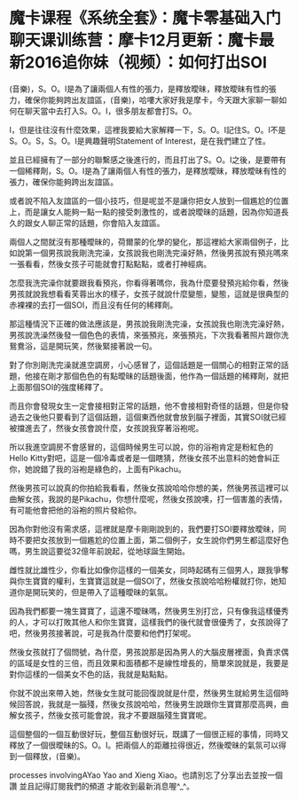# 魔卡课程《系统全套》：魔卡零基础入门聊天课训练营：摩卡12月更新：魔卡最新2016追你妹（视频）：如何打出SOI

(音樂)，S。O。I是為了讓兩個人有性的張力，是釋放曖昧，釋放曖昧有性的張力，確保你能夠跨出友誼區，(音樂)，哈嘍大家好我是摩卡，今天跟大家聊一聊如何在聊天當中去打入S。O。I，很多朋友都會打S。O。

I，但是往往沒有什麼效果，這裡我要給大家解釋一下，S。O。I記住S。O。I不是S。O。S，S。O。I是興趣聲明Statement of Interest，是在我們建立了性。

並且已經擁有了一部分的聯繫感之後進行的，而且打出了S。O。I之後，是要帶有一個稀釋劑，S。O。I是為了讓兩個人有性的張力，是釋放曖昧，釋放曖昧有性的張力，確保你能夠跨出友誼區。

或者說不陷入友誼區的一個小技巧，但是呢並不是讓你把女人放到一個尷尬的位置上，而是讓女人能夠一點一點的接受刺激性的，或者說曖昧的話題，因為你知道長久的跟女人聊正常的話題，你會陷入友誼區。

兩個人之間就沒有那種曖昧的，荷爾蒙的化學的變化，那這裡給大家兩個例子，比如說第一個男孩說我剛洗完澡，女孩說我也剛洗完澡好熱，然後男孩說有預兆嗎來一張看看，然後女孩子可能就會打點點點，或者打神經病。

怎麼我洗完澡你就要跟我看預兆，你看得著嗎你，我為什麼要發預兆給你看，然後男孩就說我想看看芙蓉出水的樣子，女孩子就說什麼變態，變態，這就是很典型的赤裸裸的去打一個SOI，而且沒有任何的稀釋劑。

那這種情況下正確的做法應該是，男孩說我剛洗完澡，女孩說我也剛洗完澡好熱，男孩說洗澡然後發一個色色的表情，來張預兆，來張預兆，下次我看著照片跟你洗鴛鴦浴，這是開玩笑，然後緊接著說一句。

對了你別剛洗完澡就進空調房，小心感冒了，這個話題是一個關心的相對正常的話題，他接在剛才那個色色的有點曖昧的話題後面，他作為一個話題的稀釋劑，就把上面那個SOI的強度稀釋了。

而且你會發現女生一定會接相對正常的話題，他不會接相對奇怪的話題，但是你發過去之後他只要看到了這個話題，這個東西他就會放到腦子裡面，其實SOI就已經被擋進去了，然後女孩會說什麼，女孩說我穿著浴袍呢。

所以我進空調房不會感冒的，這個時候男生可以說，你的浴袍肯定是粉紅色的Hello Kitty對吧，這是一個冷毒或者是一個瞎猜，然後女孩不出意料的她會糾正你，她說錯了我的浴袍是綠色的，上面有Pikachu。

然後男孩可以說真的你拍給我看看，然後女孩說哈哈你想的美，然後男孩這裡可以曲解女孩，我說的是Pikachu，你想什麼呢，然後女孩說噢，打一個害羞的表情，有可能他會把他的浴袍的照片發給你。

因為你對他沒有需求感，這裡就是摩卡剛剛說到的，我們要打SOI要釋放曖昧，同時不要把女孩放到一個尷尬的位置上面，第二個例子，女生說你們男生都這麼好色嗎，男生說這要從32億年前說起，從地球誕生開始。

雌性就比雄性少，你看比如像你這樣的一個美女，同時起碼有三個男人，跟我爭奪與你生寶寶的權利，生寶寶這就是一個SOI了，然後女孩說哈哈粉權就打你，她知道你是開玩笑的，但是帶入了這種曖昧的氣氛。

因為我們都要一塊生寶寶了，這還不曖昧嗎，然後男生別打岔，只有像我這樣優秀的人，才可以打敗其他人和你生寶寶，這樣我們的後代就會很優秀了，女孩說得了吧，然後男孩接著說，可是我為什麼要和他們打架呢。

然後女孩就打了個問號，為什麼，男孩說那是因為男人的大腦皮層裡面，負責求偶的區域是女性的三倍，而且效果和面積都不是線性增長的，簡單來說就是，我要是對你這樣的一個美女不色的話，我就是點點點。

你就不說出來帶入她，然後女生就可能回復說就是什麼，然後男生就給男生這個時候回答說，我就是一腦殘，然後女孩說哈哈，然後男生說跟你生寶寶那麼高興，曲解女孩子，然後女孩可能會說，我才不要跟腦殘生寶寶呢。

這個整個的一個互動很好玩，整個互動很好玩，既講了一個很正經的事情，同時又釋放了一個很曖昧的S。O。I。把兩個人的距離拉得很近，然後曖昧的氣氛可以得到一個釋放，(音樂)。

 processes involvingAYao Yao and Xieng Xiao。也請別忘了分享出去並按一個讚 並且記得訂閱我們的頻道 才能收到最新消息喔^_^。

